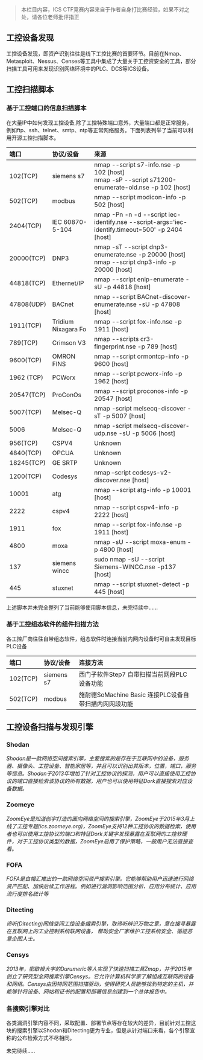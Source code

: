 > 本栏目内容，ICS CTF竞赛内容来自于作者自身打比赛经验，如果不对之处，请各位老师批评指正


## 工控设备发现

工控设备发现，即资产识别往往是线下工控比赛的首要环节。目前在Nmap、Metasploit、Nessus、Censes等工具中集成了大量关于工控资安全的工具，部分扫描工具可用来发现识别网络环境中的PLC、DCS等ICS设备。


## 工控扫描脚本


### 基于工控端口的信息扫描脚本


在大量IP中如何发现工控设备,除了工控特殊端口意外，大量端口都是正常服务，例如ftp、ssh、telnet、smtp、ntp等正常网络服务。下面列表列举了当前可以利用开源工控扫描脚本。


|端口|协议/设备|来源|
|:-----|:------|:------|
|102(TCP)|siemens s7|nmap --script s7-info.nse -p 102 [host] <br>nmap -sP --script      s71200-enumerate-old.nse -p 102 [host]|
|502(TCP)|modbus|nmap --script modicon-info -p 502 [host]|
|2404(TCP)|IEC 60870-5-104|nmap -Pn -n -d --script iec-identify.nse  --script-args='iec-identify.timeout=500' -p 2404 [host]|
|20000(TCP)|DNP3|nmap -sT --script dnp3-enumerate.nse -p 20000 [host] <br>nmap --script dnp3-info -p 20000 [host]|
|44818(TCP)|Ethernet/IP|nmap --script enip-enumerate -sU  -p 44818 [host]|
|47808(UDP)|BACnet|nmap --script BACnet-discover-enumerate.nse -sU  -p 47808 [host]|
|1911(TCP)|Tridium Nixagara Fo|nmap --script fox-info.nse -p 1911 [host]|
|789(TCP)|Crimson V3|nmap --scripts cr3-fingerprint.nse -p 789 [host]|
|9600(TCP)|OMRON FINS|nmap --script ormontcp-info -p 9600 [host]|
|1962 (TCP)|PCWorx|nmap --script pcworx-info -p 1962 [host]|
|20547(TCP)|ProConOs|nmap --script proconos-info -p 20547 [host]|
|5007(TCP)|Melsec-Q|nmap -script melsecq-discover -sT -p 5007 [host]|
|5006|Melsec-Q|nmap -script melsecq-discover-udp.nse -sU -p 5006 [host]|
|956(TCP)|CSPV4|Unknown|
|4840(TCP)|OPCUA|Unknown|
|18245(TCP)|GE SRTP|Unknown|
|1200(TCP)|Codesys|nmap –script codesys-v2-discover.nse [host]|
|10001|atg|nmap --script atg-info -p 10001 [host]|
|2222|cspv4|nmap --script cspv4-info -p 2222 [host]|
|1911|fox|nmap --script fox-info.nse -p 1911 [host]|
|4800|moxa|nmap -sU --script moxa-enum -p 4800 [host]|
|137|siemens wincc|sudo nmap -sU --script Siemens-WINCC.nse -p137 [host]|
|445|stuxnet|nmap --script stuxnet-detect -p 445 [host]|

上述脚本并未完全整列了当前能够使用脚本信息，未完待续中......

### 基于工控组态软件的组件扫描方法

各工控厂商往往自带组态软件，组态软件时连接当前内网内设备时可自主发现目标PLC设备

|端口|协议/设备|连接方法|
|:-----|:------|:------|
|102(TCP)|siemens s7|西门子软件Step7 自带扫描当前网段PLC设备功能|
|502(TCP)|modbus|施耐德SoMachine Basic 连接PLC设备自带扫描内网网段功能|


## 工控设备扫描与发现引擎

### Shodan

*Shodan是一款网络空间搜索引擎，主要搜索的是存在于互联网中的设备，服务器、摄像头、工控设备、智能家居等，并且可以识别出其版本，位置，端口，服务等信息。Shodan于2013年增加了针对工控协议的探测，用户可以直接使用工控协议的端口直接检索该协议的所有数据，用户也可以使用特征Dork直接搜索对应设备数据。*

### Zoomeye

*ZoomEye是知道创宇打造的面向网络空间的搜索引擎，ZoomEye于2015年3月上线了工控专题(ics.zoomeye.org)，ZoomEye支持12种工控协议的数据检索，使用者也可以使用工控协议的端口和特征Dork关键字发现暴露在互联网的工控软硬件，对于工控协议类型的数据，ZoomEye启用了保护策略，一般用户无法直接查看。*

### FOFA

*FOFA是白帽汇推出的一款网络空间资产搜索引擎。它能够帮助用户迅速进行网络资产匹配、加快后续工作进程。例如进行漏洞影响范围分析、应用分布统计、应用流行度排名统计等*

### Ditecting

*谛听(Ditecting)网络空间工控设备搜索引擎，取谛听辨识万物之意，意在搜寻暴露在互联网上的工业控制系统联网设备， 帮助安全厂家维护工控系统安全、循迹恶意企图人士。*

### Censys

*2013年，密歇根大学的Durumeric等人实现了快速扫描工具Zmap，并于2015年创立了研究型全网搜索引擎Censys。它允许计算机科学家了解组成互联网的设备和网络。Censys由因特网范围扫描驱动，使得研究人员能够找到特定的主机，并能够针将设备、网站和证书的配置和部署信息创建到一个总体报告中。*

### 各搜索引擎对比

各类漏洞引擎内容不同，采取配置、部署节点等存在较大的差异，目前针对工控这块的搜索引擎以Shodan和Ditecting更为专业，但是从针对端口来看，各个引擎宣称的公布检索方式不尽相同。

未完待续.....












